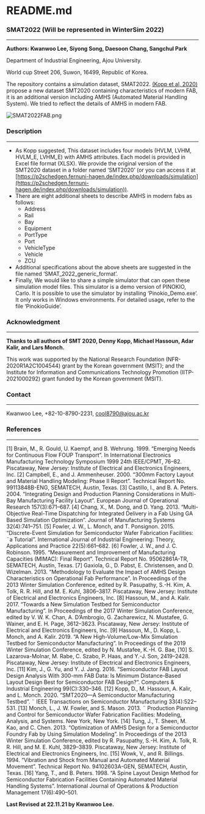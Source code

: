 # README.md

### SMAT2022 (Will be represented in WinterSim 2022)

---

**Authors: Kwanwoo Lee, Siyong Song, Daesoon Chang, Sangchul Park**

Department of Industrial Engineering, Ajou University.

World cup Street 206, Suwon, 16499, Republic of Korea.

The repository contains a simulation dataset, SMAT2022. [(Kopp et al, 2020)](https://ieeexplore.ieee.org/document/9115710) propose a new dataset SMT2020 containing characteristics of modern FAB, it is an additional version including AMHS (Automated Material Handling System). We tried to reflect the details of AMHS in modern FAB.

![SMAT2022FAB.png](README%20md%20d1d73ba3cf424c038553ace1eafa8e39/SMAT2022FAB.png)

### Description

---

- As Kopp suggested, This dataset includes four models (HVLM, LVHM, HVLM_E, LVHM_E) with AMHS attributes. Each model is provided in Excel file format (XLSX). We provide the original version of the SMT2020 dataset in a folder named ‘SMT2020’ (or you can access it at [https://p2schedgen.fernuni-hagen.de/index.php/downloads/simulation](https://p2schedgen.fernuni-hagen.de/index.php/downloads/simulation)).
- There are eight additional sheets to describe AMHS in modern fabs as follows:
    - Address
    - Rail
    - Bay
    - Equipment
    - PortType
    - Port
    - VehicleType
    - Vehicle
    - ZCU
- Additional specifications about the above sheets are suggested in the file named ‘SMAT_2022_generic_format’.
- Finally, We would like to share a simple simulator that can open these simulation model files. This simulator is a demo version of PINOKIO, Carlo. It is possible to use the simulator by installing ‘Pinokio_Demo.exe’. It only works in Windows environments. For detailed usage, refer to the file ‘PinokioGuide’.

### **Acknowledgment**

---

**Thanks to all authors of SMT 2020, Denny Kopp, Michael Hassoun, Adar Kalir, and Lars Monch.**

This work was supported by the National Research Foundation (NFR-2020R1A2C1004544) grant by the Korean government (MSIT); and the Institute for Information and Communications Technology Promotion (IITP-2021000292) grant funded by the Korean government (MSIT).

### Contact

---

Kwanwoo Lee, +82-10-8790-2231, cool8790@ajou.ac.kr

### References

---

[1] Brain, M., R. Gould, U. Kaempf, and B. Wehrung. 1999. “Emerging Needs for Continuous Flow FOUP Transport”. In International Electronics Manufacturing Technology Symposium 1999 24th IEEE/CPMT, 76–82. Piscataway, New Jersey: Institute of Electrical and Electronics Engineers, Inc.
[2] Campbell, E., and J. Ammenheuser. 2000. “300mm Factory Layout and Material Handling Modeling: Phase II Report”. Technical Report No. 99113848B-ENG, SEMATECH, Austin, Texas.
[3] Castillo, I., and B. A. Peters. 2004. “Integrating Design and Production Planning Considerations in Multi-Bay Manufacturing Facility Layout”. European Journal of Operational Research 157(3):671–687.
[4] Chang, X., M. Dong, and D. Yang. 2013. “Multi-Objective Real-Time Dispatching for Integrated Delivery in a Fab Using GA Based Simulation Optimization”. Journal of Manufacturing Systems 32(4):741–751.
[5] Fowler, J. W., L. Monch, and T. Ponsignon. 2015. “Discrete-Event Simulation for Semiconductor Wafer Fabrication Facilities: ¨a Tutorial”. International Journal of Industrial Engineering: Theory, Applications and Practice 22(5):661–682.
[6] Fowler, J. W., and J. C. Robinson. 1995. “Measurement and Improvement of Manufacturing Capacities (MIMAC): Final Report”. Technical Report No. 95062861A-TR, SEMATECH, Austin, Texas.
[7] Gaxiola, G., D. Pabst, E. Christensen, and D. Wizelman. 2013. “Methodology to Evaluate the Impact of AMHS Design Characteristics on Operational Fab Performance”. In Proceedings of the 2013 Winter Simulation Conference, edited by R. Pasupathy, S.-H. Kim, A. Tolk, R. R. Hill, and M. E. Kuhl, 3806–3817. Piscataway, New Jersey: Institute of Electrical and Electronics Engineers, Inc. 
[8] Hassoun, M., and A. Kalir. 2017. “Towards a New Simulation Testbed for Semiconductor Manufacturing”. In Proceedings of the 2017 Winter Simulation Conference, edited by V. W. K. Chan, A. D’Ambrogio, G. Zacharewicz, N. Mustafee, G. Wainer, and E. H. Page, 3612–3623. Piscataway, New Jersey: Institute of Electrical and Electronics Engineers, Inc. 
[9] Hassoun, M., D. Kopp, L. Monch, and A. Kalir. 2019. “A New High-Volume/Low-Mix Simulation Testbed for Semiconductor Manufacturing”. In Proceedings of the 2019 Winter Simulation Conference, edited by N. Mustafee, K.-H. G. Bae,
[10] S. Lazarova-Molnar, M. Rabe, C. Szabo, P. Haas, and Y.-J. Son, 2419–2428. Piscataway, New Jersey: Institute of Electrical and Electronics Engineers, Inc.
[11] Kim, J., G. Yu, and Y. J. Jang. 2016. “Semiconductor FAB Layout Design Analysis With 300-mm FAB Data: Is Minimum Distance-Based Layout Design Best for Semiconductor FAB Design?”. Computers & Industrial Engineering 99(C):330–346.
[12] Kopp, D., M. Hassoun, A. Kalir, and L. Monch. 2020. “SMT2020—A Semiconductor Manufacturing Testbed”. ¨ IEEE Transactions on Semiconductor Manufacturing 33(4):522–531.
[13] Monch, L., J. W. Fowler, and S. Mason. 2013. ¨ Production Planning and Control for Semiconductor Wafer Fabrication Facilities: Modeling, Analysis, and Systems. New York, New York.
[14] Tung, J., T. Sheen, M. Kao, and C. Chen. 2013. “Optimization of AMHS Design for a Semiconductor Foundry Fab by Using Simulation Modeling”. In Proceedings of the 2013 Winter Simulation Conference, edited by R. Pasupathy, S.-H. Kim, A. Tolk, R. R. Hill, and M. E. Kuhl, 3829–3839. Piscataway, New Jersey: Institute of Electrical and Electronics Engineers, Inc.
[15] Wowk, V., and R. Billings. 1994. “Vibration and Shock from Manual and Automated Material Movement”. Technical Report No. 94102603A-GEN, SEMATECH, Austin, Texas.
[16] Yang, T., and B. Peters. 1998. “A Spine Layout Design Method for Semiconductor Fabrication Facilities Containing Automated Material Handling Systems”. International Journal of Operations & Production Management 17(6):490–501.

**Last Revised at 22.11.21 by Kwanwoo Lee.**